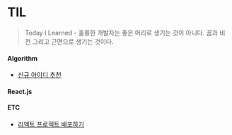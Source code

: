 # TIL

> Today I Learned - 훌륭한 개발자는 좋은 머리로 생기는 것이 아니다. 꿈과 비전 그리고 근면으로 생기는 것이다.

#### Algorithm

- [신규 아이디 추천](https://github.com/ByungyeonKim/TIL/blob/main/Algorithm/new-id.md)

#### React.js

#### ETC

- [리액트 프로젝트 배포하기](https://github.com/ByungyeonKim/TIL/blob/master/ETC/react-deployment.md)
